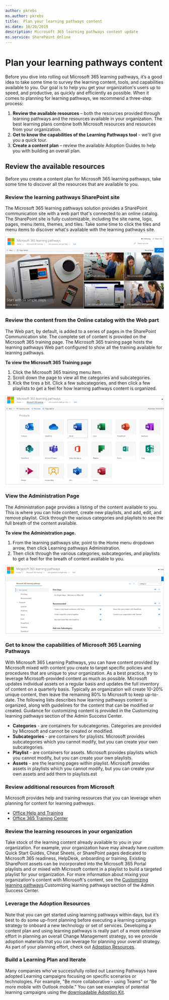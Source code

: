 ```yaml
---
author: pkrebs
ms.author: pkrebs
title:  Plan your learning pathways content
ms.date: 10/20/2019
description: Microsoft 365 learning pathways content update
ms.service: SharePoint Online
---
```


# Plan your learning pathways content
Before you dive into rolling out Microsoft 365 learning pathways, it’s a good idea to take some time to survey the learning content, tools, and capabilities available to you. Our goal is to help you get your organization's users up to speed, and productive, as quickly and efficiently as possible. When it comes to planning for learning pathways, we recommend a three-step process:

1. **Review the available resources** – both the resources provided through learning pathways and the resources available in your organization. The best learning plans combine both Microsoft resources and resources from your organization.
2. **Get to know the capabilities of the Learning Pathways tool** - we'll give you a quick tour. 
3. **Create a content plan** – review the available Adoption Guides to help you with building an overall plan.

## Review the available resources
Before you create a content plan for Microsoft 365 learning pathways, take some time to discover all the resources that are available to you.  

### Review the learning pathways SharePoint site
The Microsoft 365 learning pathways solution provides a SharePoint communication site with a web part that's connected to an online catalog. The SharePoint site is fully customizable, including the site name, logo, pages, menu items, themes, and tiles. Take some time to click the tiles and menu items to discover what's available with the learning pathways site.

![cg-introducing.png](media/cg-introducing.png)

### Review the content from the Online catalog with the Web part
The Web part, by default, is added to a series of pages in the SharePoint Communication site. The complete set of content is provided on the Microsoft 365 training page. The Microsoft 365 training page hosts the learning pathways Web part configured to show all the training available for learning pathways. 

**To view the Microsoft 365 Training page**
1. Click the Microsoft 365 training menu item. 
1. Scroll down the page to view all the categories and subcategories.
2. Kick the tires a bit. Click a few subcategories, and then click a few playlists to get a feel for how learning pathways content is organized. 

![cg-adminsuccesscenterplan_01.png](media/cg-adminsuccesscenterplan_01.png)

### View the Administration Page
The Administration page provides a listing of the content available to you. This is where you can hide content, create new playlists, and add, edit, and remove playlist. Click through the various categories and playlists to see the full breath of the content available. 

**To view the Administration page.**
1. From the learning pathways site, point to the Home menu dropdown arrow, then click Learning pathways Administration.  
2. Then click through the various categories, subcategories, and playlists to get a feel for the breath of content available to you. 

![cg-adminsuccesscenterplan_02.png](media/cg-adminsuccesscenterplan_02.png)

### Get to know the capabilities of Microsoft 365 Learning Pathways
With Microsoft 365 Learning Pathways, you can have content provided by Microsoft mixed with content you create to target specific policies and procedures that are unique to your organization. As a best practice, try to leverage Microsoft-provided content as much as possible. Microsoft updates individual assets on a regular basis and updates the full inventory of content on a quarterly basis. Typically an organization will create 10-20% unique content, then leave the remaining 80% to Microsoft to keep up-to-date. The following lists describes how learning pathways content is organized, along with guidelines for the content that can be modified or created. Guidance for customizing content is provided in the Customizing learning pathways section of the Admin Success Center.

- **Categories** - are containers for subcategories. Categories are provided by Microsoft and cannot be created or modified.
- **Subcategories** - are containers for playlists. Microsoft provides subcategories which you cannot modify, but you can create your own subcategories. 
- **Playlist** - are containers for assets. Microsoft provides playlists which you cannot modify, but you can create your own playlists.  
- **Assets** - are the learning pages within playlist. Microsoft provides assets in playlists which you cannot modify, but you can create your own assets and add them to playlists.est

### Review additional resources from Microsoft
Microsoft provides help and training resources that you can leverage when planning for content for learning pathways.  

-  [Office Help and Training](https://support.office.com)
-  [Office 365 Training Center](https://support.office.com/office-training-center)

### Review the learning resources in your organization
Take stock of the learning content already available to you in your organization.
For example, your organization have may already have custom Quick Start Guides, Cheat Sheets, or SharePoint pages dedicated to Microsoft 365 readiness, HelpDesk, onboarding or training. Existing SharePoint assets can be incorporated into the Microsoft 365 Portal playlists and or mixed with Microsoft content in a playlist to build a targeted playlist for your organization. For more information about mixing your organization's content with Microsoft's content, see the [Customizing learning pathways](custom_overview.md).Customizing learning pathways section of the Admin Success Center.

### Leverage the Adoption Resources
Note that you can get started using learning pathways within days, but it’s best to do some up-front planning before executing a learning campaign strategy to onboard a new technology or set of services. Developing a content plan and using learning pathways is really part of a more extensive effort in planning an overall Change Management strategy, so we provide adoption materials that you can leverage for planning your overall strategy. As part of your planning effort, check out [Adoption Resources](https://resources.techcommunity.microsoft.com/adoption/).

### Build a Learning Plan and Iterate 
Many companies who’ve successfully rolled out Learning Pathways have adopted Learning campaigns focusing on specific scenarios or technologies. For example, "Be more collaborative - using Teams" or “Be more mobile with Outlook mobile.” You can see examples of potential learning campaigns using the [downloadable Adoption Kit](https://teamworktools.azurewebsites.net/m365lp/m365lpadoptionkit.zip).


 
